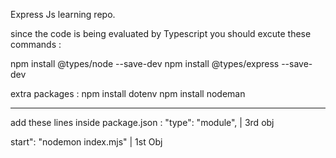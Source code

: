 Express Js learning repo.

since the code is being evaluated by Typescript you should excute these commands  : 

npm install @types/node --save-dev
npm install @types/express --save-dev

extra packages : 
npm install dotenv
npm install nodeman 

---------------------
add these lines inside package.json  : 
  "type": "module",   | 3rd obj

  start": "nodemon index.mjs" | 1st Obj



